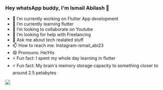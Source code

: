 ### Hey whatsApp buddy, I'm Ismail Abilash 👋
- 🔭 I’m currently working on Flutter App development
- 🌱 I’m currently learning flutter
- 👯 I’m looking to collaborate on Youtube
- 🤔 I’m looking for help with Freelancing
- 💬 Ask me about tech realated stuff
- 📫 How to reach me: Instagram-ismail_abi23
- 😄 Pronouns: He/His
- ⚡ Fun fact: I spent my whole day learning in flutter
- ⚡ Fun fact: My brain's memory storage capacity to something closer to around 2.5 petabytes
<img src="https://github-readme-stats.vercel.app/api?username=ismailAbi&&show_icons=true&title_color=ffffff&icon_color=bb2acf&text_color=daf7dc&bg_color=151515">


